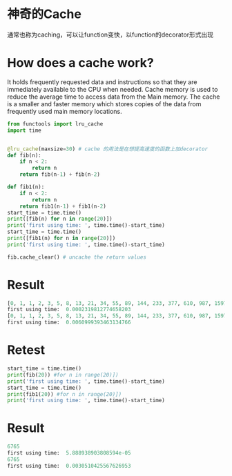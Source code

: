 # 神奇的Cache
通常也称为caching，可以让function变快，以function的decorator形式出现

# How does a cache work?
It holds frequently requested data and instructions so that they are immediately available to the CPU when needed. Cache memory is used to reduce the average time to access data from the Main memory. The cache is a smaller and faster memory which stores copies of the data from frequently used main memory locations.

```py
from functools import lru_cache
import time


@lru_cache(maxsize=30) # cache 的用法是在想提高速度的函数上加decorator
def fib(n):
    if n < 2:
        return n
    return fib(n-1) + fib(n-2)

def fib1(n):
    if n < 2:
        return n
    return fib1(n-1) + fib1(n-2)
start_time = time.time()
print([fib(n) for n in range(20)])
print('first using time: ', time.time()-start_time)
start_time = time.time()
print([fib1(n) for n in range(20)])
print('first using time: ', time.time()-start_time)

fib.cache_clear() # uncache the return values
```

# Result
```py
[0, 1, 1, 2, 3, 5, 8, 13, 21, 34, 55, 89, 144, 233, 377, 610, 987, 1597, 2584, 4181] # 因为每个结果都被retained所以会快很多
first using time:  0.0002319812774658203
[0, 1, 1, 2, 3, 5, 8, 13, 21, 34, 55, 89, 144, 233, 377, 610, 987, 1597, 2584, 4181]
first using time:  0.0060999393463134766
```

# Retest
```py
start_time = time.time()
print(fib(20)) #for n in range(20)])
print('first using time: ', time.time()-start_time)
start_time = time.time()
print(fib1(20)) #for n in range(20)])
print('first using time: ', time.time()-start_time)
```

# Result
```py
6765
first using time:  5.888938903808594e-05 
6765
first using time:  0.0030510425567626953
```
